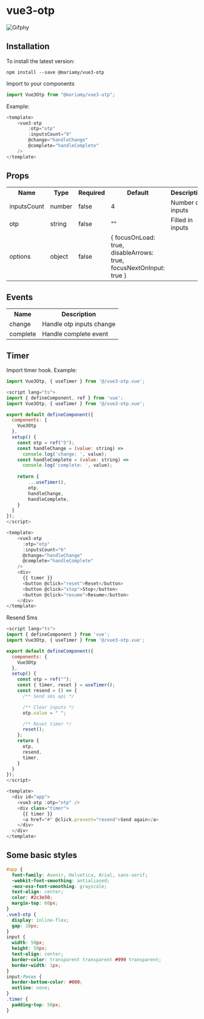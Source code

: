 # vue3-otp

![Gifphy](https://gifyu.com/image/SsSzh)

## Installation
To install the latest version:
```
npm install --save @mariamy/vue3-otp
```

Import to your components
```javascript
import Vue3Otp from "@mariamy/vue3-otp";
```

Example:
```javascript
<template>
    <vue3-otp
        :otp="otp"
        :inputsCount="9"
        @change="handleChange"
        @complete="handleComplete"
    />
</template>
```

## Props
<table>
  <tr>
    <th>Name<br></th>
    <th>Type</th>
    <th>Required</th>
    <th>Default</th>
    <th>Description</th>
  </tr>
  <tr>
    <td>inputsCount</td>
    <td>number</td>
    <td>false</td>
    <td>4</td>
    <td>Number of inputs</td>
  </tr>
  <tr>
    <td>otp</td>
    <td>string</td>
    <td>false</td>
    <td>""</td>
    <td>Filled in inputs</td>
  </tr>
  <tr>
    <td>options</td>
    <td>object</td>
    <td>false</td>
    <td>
        {   
            focusOnLoad: true,
            disableArrows: true,
            focusNextOnInput: true 
        }
    </td>
    <td></td>
  </tr>
</table>

## Events
<table>
  <tr>
    <th>Name<br></th>
    <th>Description</th>
  </tr>
  <tr>
     <td>change</td>
     <td>Handle otp inputs change</td>
    </tr>
  <tr>
    <td>complete</td>
    <td>Handle complete event</td>
  </tr>
</table>

## Timer
Import timer hook.
Example:

```javascript
import Vue3Otp, { useTimer } from '@/vue3-otp.vue';

<script lang="ts">
import { defineComponent, ref } from 'vue';
import Vue3Otp, { useTimer } from '@/vue3-otp.vue';

export default defineComponent({
  components: {
    Vue3Otp
  },
  setup() {
    const otp = ref("5");
    const handleChange = (value: string) =>
      console.log('change: ', value);
    const handleComplete = (value: string) =>
      console.log('complete: ', value);
      
    return {
        ...useTimer(),
        otp,
        handleChange,
        handleComplete,
    }
  }
});
</script>

<template>
    <vue3-otp
      :otp="otp"
      :inputsCount="6"
      @change="handleChange"
      @complete="handleComplete"
    />
    <div>
      {{ timer }}
      <button @click="reset">Reset</button>
      <button @click="stop">Stop</button>
      <button @click="resume">Resume</button>
    </div>
</template>
```

Resend Sms
```javascript
<script lang="ts">
import { defineComponent } from 'vue';
import Vue3Otp, { useTimer } from '@/vue3-otp.vue';

export default defineComponent({
  components: {
    Vue3Otp
  },
  setup() {
    const otp = ref("");
    const { timer, reset } = useTimer();
    const resend = () => {
      /** Send sms api */

      /** Clear inputs */
      otp.value = " ";

      /** Reset timer */
      reset();
    };
    return {
      otp,
      resend,
      timer,
    }
  }
});
</script>

<template>
  <div id="app">
    <vue3-otp :otp="otp" />
    <div class="timer">
      {{ timer }}
      <a href="#" @click.prevent="resend">Send again</a>
    </div>
  </div>
</template>
```

## Some basic styles
```css
#app {
  font-family: Avenir, Helvetica, Arial, sans-serif;
  -webkit-font-smoothing: antialiased;
  -moz-osx-font-smoothing: grayscale;
  text-align: center;
  color: #2c3e50;
  margin-top: 60px;
}
.vue3-otp {
  display: inline-flex;
  gap: 10px;
}
input {
  width: 50px;
  height: 50px;
  text-align: center;
  border-color: transparent transparent #999 transparent;
  border-width: 1px;
}
input:focus {
  border-bottom-color: #000;
  outline: none;
}
.timer {
  padding-top: 50px;
}
```

